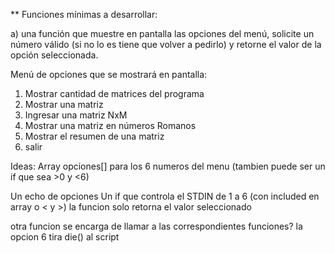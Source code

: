  ** Funciones mínimas a desarrollar:

  a) una función que muestre en pantalla las opciones del menú, solicite un número
  válido (si no lo es tiene que volver a pedirlo) y retorne el valor de la opción
  seleccionada.

   Menú de opciones que se mostrará en pantalla:
 1) Mostrar cantidad de matrices del programa
 2) Mostrar una matriz
 3) Ingresar una matriz NxM
 4) Mostrar una matriz en números Romanos
 5) Mostrar el resumen de una matriz
 6) salir

Ideas:
  Array opciones[] para los 6 numeros del menu (tambien puede ser un if que sea >0  y <6)

  Un echo de opciones
  Un if que controla el STDIN de 1 a 6 (con included en array o < y >)
  la funcion solo retorna el valor seleccionado

  otra funcion se encarga de llamar a las correspondientes funciones?
  la opcion 6 tira die() al script
